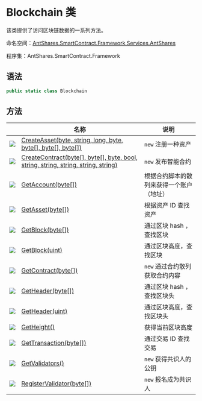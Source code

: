 # Blockchain 类

该类提供了访问区块链数据的一系列方法。

命名空间：[AntShares.SmartContract.Framework.Services.AntShares](../AntShares.md)

程序集：AntShares.SmartContract.Framework

## 语法

```c#
public static class Blockchain
```

## 方法

|                                          | 名称                                       | 说明                   |
| ---------------------------------------- | ---------------------------------------- | -------------------- |
| ![](https://i-msdn.sec.s-msft.com/dynimg/IC91302.jpeg) | [CreateAsset(byte, string, long, byte, byte[], byte[], byte[])](Blockchain/CreateAsset.md) | `new` 注册一种资产         |
| ![](https://i-msdn.sec.s-msft.com/dynimg/IC91302.jpeg) | [CreateContract(byte[], byte[], byte, bool, string, string, string, string, string)](Blockchain/CreateContract.md) | `new` 发布智能合约         |
| ![](https://i-msdn.sec.s-msft.com/dynimg/IC91302.jpeg) | [GetAccount(byte[])](Blockchain/GetAccount.md) | 根据合约脚本的散列来获得一个账户（地址） |
| ![](https://i-msdn.sec.s-msft.com/dynimg/IC91302.jpeg) | [GetAsset(byte[])](Blockchain/GetAsset.md) | 根据资产 ID 查找资产         |
| ![](https://i-msdn.sec.s-msft.com/dynimg/IC91302.jpeg) | [GetBlock(byte[])](Blockchain/GetBlock.md) | 通过区块 hash ，查找区块      |
| ![](https://i-msdn.sec.s-msft.com/dynimg/IC91302.jpeg) | [GetBlock(uint)](Blockchain/GetBlock2.md) | 通过区块高度，查找区块          |
| ![](https://i-msdn.sec.s-msft.com/dynimg/IC91302.jpeg) | [GetContract(byte[])](Blockchain/GetContract.md) | `new` 通过合约散列获取合约内容   |
| ![](https://i-msdn.sec.s-msft.com/dynimg/IC91302.jpeg) | [GetHeader(byte[])](Blockchain/GetHeader.md) | 通过区块 hash ，查找区块头     |
| ![](https://i-msdn.sec.s-msft.com/dynimg/IC91302.jpeg) | [GetHeader(uint)](Blockchain/GetHeader2.md) | 通过区块高度，查找区块头         |
| ![](https://i-msdn.sec.s-msft.com/dynimg/IC91302.jpeg) | [GetHeight()](Blockchain/GetHeight.md)   | 获得当前区块高度             |
| ![](https://i-msdn.sec.s-msft.com/dynimg/IC91302.jpeg) | [GetTransaction(byte[])](Blockchain/GetTransaction.md) | 通过交易 ID 查找交易         |
| ![](https://i-msdn.sec.s-msft.com/dynimg/IC91302.jpeg) | [GetValidators()](Blockchain/GetValidators.md) | `new` 获得共识人的公钥       |
| ![](https://i-msdn.sec.s-msft.com/dynimg/IC91302.jpeg) | [RegisterValidator(byte[])](Blockchain/RegisterValidator.md) | `new` 报名成为共识人        |

